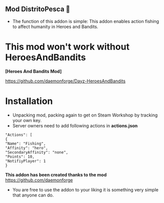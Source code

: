 <h2> Mod DistritoPesca 🎣 </h2>

- The function of this addon is simple: This addon enables action fishing to affect humanity in Heroes and Bandits.


# This mod won't work without HeroesAndBandits

**[Heroes And Bandits Mod]**

 https://github.com/daemonforge/Dayz-HeroesAndBandits

# Installation
+ Unpacking mod, packing again to get on Steam Workshop by tracking your own key.
+ Server owners need to add following actions in **actions.json**
```
"Actions": [
{
"Name": "Fishing",
"Affinity": "hero",
"SecondaryAffinity": "none",
"Points": 10,
"NotifiyPlayer": 1
}
```

**This addon has been created thanks to the mod** 
https://github.com/daemonforge

- You are free to use the addon to your liking it is something very simple that anyone can do.
